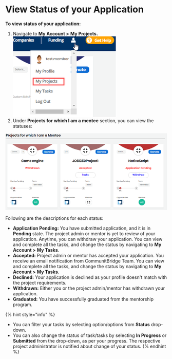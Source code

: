 # View Status of your Application

**To view status of your application:**

1. Navigate to **My Account &gt;** **My Projects.**  ![](../../../.gitbook/assets/my-projects.png) 
2. Under **Projects for which I am a mentee** section, you can view the statuses:

![Application Statuses](../../../.gitbook/assets/mentee-application-status-view.png)

Following are the descriptions for each status:

* **Application Pending:** You have submitted application, and it is in **Pending** state. The project admin or mentor is yet to review of your application. Anytime, you can withdraw your application. You can view and complete all the tasks, and change the status by navigating to **My Account &gt;** **My Tasks**.
* **Accepted:** Project admin or mentor has accepted your application. You receive an email notification from CommunitBridge Team. You can view and complete all the tasks, and change the status by navigating to **My Account &gt;** **My Tasks**.
* **Declined:** Your application is declined as your profile doesn't match with the project requirements.
* **Withdrawn:** Either you or the project admin/mentor has withdrawn your application.
* **Graduated:** You have successfully graduated from the mentorship program.

{% hint style="info" %}
* You can filter your tasks by selecting option/options from **Status** drop-down.
* You can also change the status of task/tasks by selecting **In Progress** or **Submitted** from the drop-down, as per your progress. The respective project administrator is notified about change of your status.
{% endhint %}

